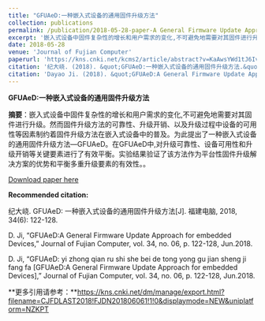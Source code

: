 ```yaml
---
title: "GFUAeD:一种嵌入式设备的通用固件升级方法"
collection: publications
permalink: /publication/2018-05-28-paper-A General Firmware Update Approach for embedded Devices-number-4
excerpt: '嵌入式设备中固件复杂性的增长和用户需求的变化,不可避免地需要对其固件进行升级。然而固件升级方法的可靠性、升级开销、以及升级过程中设备的可用性等因素制约着固件升级方法在嵌入式设备中的普及。为此提出了一种嵌入式设备的通用固件升级方法—GFUAeD。在GFUAeD中,对升级可靠性、设备可用性和升级开销等关键要素进行了有效平衡。实验结果验证了该方法作为平台性固件升级解决方案的优势和平衡多重升级要素的有效性.'
date: 2018-05-28
venue: 'Journal of Fujian Computer'
paperurl: 'https://kns.cnki.net/kcms2/article/abstract?v=KaAwsYWd1tJ6IvGT77m7sZbyoZD49NybP7dp6G4Nu815BozDYwk0aPihMerIASmQ2wpByc3ASjmcniamkh2vMXfAEeP0esxeokxvxDNRwKu0nqK_09XBehFqEF5eNcu6uspeAEcKLeiCJOYyqX8WdQ==&uniplatform=NZKPT&language=CHS'
citation: '纪大峣. (2018). &quot;GFUAeD:一种嵌入式设备的通用固件升级方法.&quot; <i>福建电脑</i>. 34(06).'
citation: 'Dayao Ji. (2018). &quot;GFUAeD:A General Firmware Update Approach for embedded Devices.&quot; <i>Journal of Fujian Computer</i>. 34(06).'
---
```

**GFUAeD:一种嵌入式设备的通用固件升级方法**

**摘要**：嵌入式设备中固件复杂性的增长和用户需求的变化,不可避免地需要对其固件进行升级。然而固件升级方法的可靠性、升级开销、以及升级过程中设备的可用性等因素制约着固件升级方法在嵌入式设备中的普及。为此提出了一种嵌入式设备的通用固件升级方法—GFUAeD。在GFUAeD中,对升级可靠性、设备可用性和升级开销等关键要素进行了有效平衡。实验结果验证了该方法作为平台性固件升级解决方案的优势和平衡多重升级要素的有效性。。



[Download paper here](https://kns.cnki.net/kcms2/article/abstract?v=KaAwsYWd1tJ6IvGT77m7sZbyoZD49NybP7dp6G4Nu815BozDYwk0aPihMerIASmQ2wpByc3ASjmcniamkh2vMXfAEeP0esxeokxvxDNRwKu0nqK_09XBehFqEF5eNcu6uspeAEcKLeiCJOYyqX8WdQ==&uniplatform=NZKPT&language=CHS)



**Recommended citation:** 

纪大峣. GFUAeD: 一种嵌入式设备的通用固件升级方法[J]. 福建电脑, 2018, 34(6): 122-128.

D. Ji, “GFUAeD:A General Firmware Update Approach for embedded Devices,” Journal of Fujian Computer, vol. 34, no. 06, p. 122-128, Jun.2018.

D. Ji, “GFUAeD: yi zhong qian ru shi she bei de tong yong gu jian sheng ji fang fa [GFUAeD:A General Firmware Update Approach for embedded Devices],” Journal of Fujian Computer, vol. 34, no. 06, p. 122-128, Jun.2018.

**更多引用请参考：**https://kns.cnki.net/dm/manage/export.html?filename=CJFDLAST2018!FJDN201806061!1!0&displaymode=NEW&uniplatform=NZKPT

